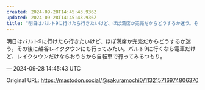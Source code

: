 ```yaml
---
created: 2024-09-28T14:45:43.936Z
updated: 2024-09-28T14:45:43.936Z
title: "明日はバルト9に行けたら行きたいけど、ほぼ満席か完売だからどうするか迷う。その後[...]"
---
```


<p>明日はバルト9に行けたら行きたいけど、ほぼ満席か完売だからどうするか迷う。その後に越谷レイクタウンにも行ってみたい。バルト9に行くなら電車だけど、レイクタウンだけならおうちから自転車で行ってみるつもり。</p>

&mdash; 2024-09-28 14:45:43 UTC

Original URL: https://mastodon.social/@sakuramochi0/113215716974806370

